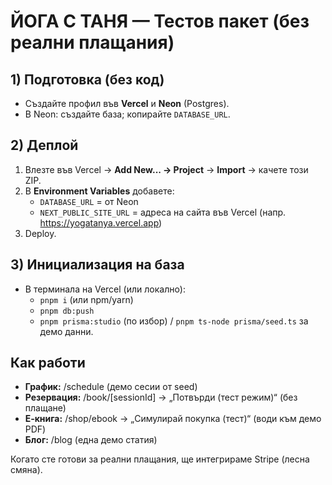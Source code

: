 # ЙОГА С ТАНЯ — Тестов пакет (без реални плащания)

## 1) Подготовка (без код)
- Създайте профил във **Vercel** и **Neon** (Postgres).
- В Neon: създайте база; копирайте `DATABASE_URL`.

## 2) Деплой
1. Влезте във Vercel → **Add New... → Project** → **Import** → качете този ZIP.
2. В **Environment Variables** добавете:
   - `DATABASE_URL` = от Neon
   - `NEXT_PUBLIC_SITE_URL` = адреса на сайта във Vercel (напр. https://yogatanya.vercel.app)
3. Deploy.

## 3) Инициализация на база
- В терминала на Vercel (или локално): 
  - `pnpm i` (или npm/yarn)
  - `pnpm db:push`
  - `pnpm prisma:studio` (по избор) / `pnpm ts-node prisma/seed.ts` за демо данни.

## Как работи
- **График:** /schedule (демо сесии от seed)
- **Резервация:** /book/[sessionId] → „Потвърди (тест режим)“ (без плащане)
- **Е‑книга:** /shop/ebook → „Симулирай покупка (тест)“ (води към демо PDF)
- **Блог:** /blog (една демо статия)

Когато сте готови за реални плащания, ще интегрираме Stripe (лесна смяна).
